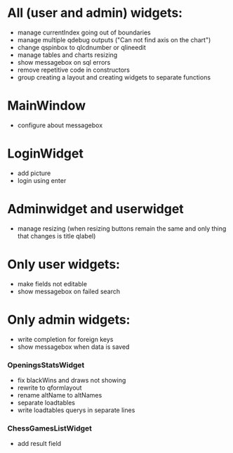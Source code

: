 # All (user and admin) widgets:
- manage currentIndex going out of boundaries
- manage multiple qdebug outputs ("Can not find axis on the chart")
- change qspinbox to qlcdnumber or qlineedit
- manage tables and charts resizing
- show messagebox on sql errors
- remove repetitive code in constructors
- group creating a layout and creating widgets to separate functions
# MainWindow
- configure about messagebox
# LoginWidget
- add picture
- login using enter
# Adminwidget and userwidget
- manage resizing (when resizing buttons remain the same and only thing that changes is title qlabel)
# Only user widgets:
- make fields not editable
- show messagebox on failed search
# Only admin widgets:
- write completion for foreign keys
- show messagebox when data is saved
### OpeningsStatsWidget
- fix blackWins and draws not showing
- rewrite to qformlayout
- rename altName to altNames
- separate loadtables
- write loadtables querys in separate lines
### ChessGamesListWidget
- add result field
